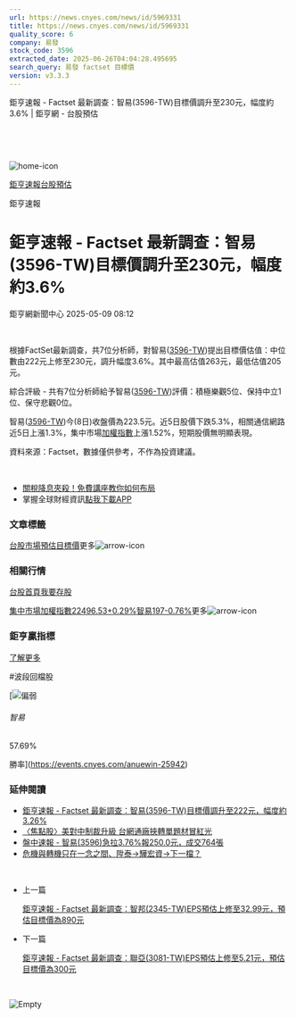 ```yaml
---
url: https://news.cnyes.com/news/id/5969331
title: https://news.cnyes.com/news/id/5969331
quality_score: 6
company: 易發
stock_code: 3596
extracted_date: 2025-06-26T04:04:28.495695
search_query: 易發 factset 目標價
version: v3.3.3
---
```


鉅亨速報 - Factset 最新調查：智易(3596-TW)目標價調升至230元，幅度約3.6% | 鉅亨網 - 台股預估

‌

‌

![home-icon](/assets/icons/breadCrumb/symbol-icon-home.svg)

[鉅亨速報](/news/cat/anue_live)[台股預估](/news/cat/tw_forecast)

鉅亨速報

# 鉅亨速報 - Factset 最新調查：智易(3596-TW)目標價調升至230元，幅度約3.6%

鉅亨網新聞中心 2025-05-09 08:12

‌

根據FactSet最新調查，共7位分析師，對智易([3596-TW](https://www.cnyes.com/twstock/3596))提出目標價估值：中位數由222元上修至230元，調升幅度3.6%。其中最高估值263元，最低估值205元。

綜合評級 - 共有7位分析師給予智易([3596-TW](https://www.cnyes.com/twstock/3596))評價：積極樂觀5位、保持中立1位、保守悲觀0位。

智易([3596-TW](https://www.cnyes.com/twstock/3596))今(8日)收盤價為223.5元。近5日股價下跌5.3%，相關通信網路近5日上漲1.3%，集中市場[加權指數](https://invest.cnyes.com/index/TWS/TSE01)上漲1.52%，短期股價無明顯表現。

資料來源：Factset，數據僅供參考，不作為投資建議。

‌

* [關稅降息夾殺！免費講座教你如何布局](https://www.rsc.com.tw/Cnyes_RSC/SeminarBooking2025InvestmentOutlook.aspx?utm_source=anue&utm_medium=usstocks_end)
* 掌握全球財經資訊[點我下載APP](http://www.cnyes.com/app/?utm_source=mweb&utm_medium=HamMenuBanner&utm_campaign=fixed&utm_content=entr)

### 文章標籤

[台股](https://news.cnyes.com/tag/台股 "台股")[市場預估](https://news.cnyes.com/tag/市場預估 "市場預估")[目標價](https://news.cnyes.com/tag/目標價 "目標價")更多![arrow-icon](/assets/icons/arrows/arrow-down.svg)

### 相關行情

[台股首頁](https://www.cnyes.com/twstock)[我要存股](https://supr.link/8OHaU)

[集中市場加權指數22496.53+0.29%](https://invest.cnyes.com/index/TWS/TSE01)[智易197-0.76%](https://www.cnyes.com/twstock/3596)更多![arrow-icon](/assets/icons/arrows/arrow-down.svg)

### 鉅亨贏指標

[了解更多](https://events.cnyes.com/anuewin-25942)

#波段回檔股

[![偏弱](/assets/icons/win-indicator/short.svg)

###### 智易

57.69%

勝率](https://events.cnyes.com/anuewin-25942)

### 延伸閱讀

* [鉅亨速報 - Factset 最新調查：智易(3596-TW)目標價調升至222元，幅度約3.26%](/news/id/5953551)
* [〈焦點股〉美對中制裁升級 台網通廠挾轉單題材冒紅光](/news/id/5946027)
* [盤中速報 - 智易(3596)急拉3.76%報250.0元，成交764張](/news/id/5945596)
* [危機與轉機只在一念之間、陞泰→驊宏資→下一檔？](/news/id/5945124)

‌

* 上一篇

  [鉅亨速報 - Factset 最新調查：智邦(2345-TW)EPS預估上修至32.99元，預估目標價為890元](/news/id/5969933)
* 下一篇

  [鉅亨速報 - Factset 最新調查：聯亞(3081-TW)EPS預估上修至5.21元，預估目標價為300元](/news/id/5968415)

‌

![Empty](/assets/icons/skeleton/empty-image.svg)

‌